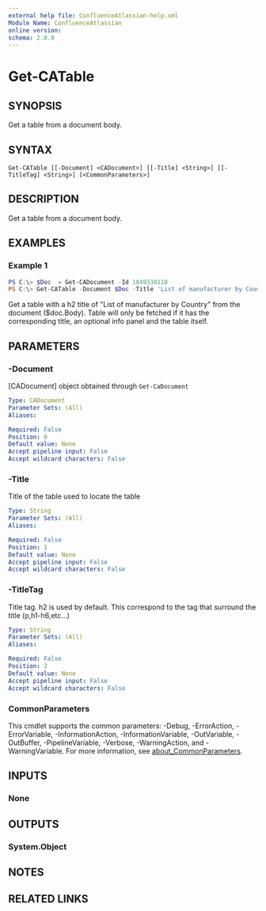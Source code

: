 ```yaml
---
external help file: ConfluenceAtlassian-help.xml
Module Name: ConfluenceAtlassian
online version:
schema: 2.0.0
---
```


# Get-CATable

## SYNOPSIS
Get a table from a document body.

## SYNTAX

```
Get-CATable [[-Document] <CADocument>] [[-Title] <String>] [[-TitleTag] <String>] [<CommonParameters>]
```

## DESCRIPTION
Get a table from a document body.

## EXAMPLES

### Example 1
```powershell
PS C:\> $Doc  = Get-CADocument -Id 1849330118
PS C:\> Get-CATable -Document $Doc -Title 'List of manufacturer by Country' -TitleTag h2
```

Get a table with a h2 title of "List of manufacturer by Country" from the document ($doc.Body). Table will only be fetched if it has the corresponding title, an optional info panel and the table itself.

## PARAMETERS

### -Document
[CADocument] object obtained through `Get-CaDocument`

```yaml
Type: CADocument
Parameter Sets: (All)
Aliases:

Required: False
Position: 0
Default value: None
Accept pipeline input: False
Accept wildcard characters: False
```

### -Title
Title of the table used to locate the table

```yaml
Type: String
Parameter Sets: (All)
Aliases:

Required: False
Position: 1
Default value: None
Accept pipeline input: False
Accept wildcard characters: False
```

### -TitleTag
Title tag. h2 is used by default. This correspond to the tag that surround the title (p,h1-h6,etc...)

```yaml
Type: String
Parameter Sets: (All)
Aliases:

Required: False
Position: 2
Default value: None
Accept pipeline input: False
Accept wildcard characters: False
```

### CommonParameters
This cmdlet supports the common parameters: -Debug, -ErrorAction, -ErrorVariable, -InformationAction, -InformationVariable, -OutVariable, -OutBuffer, -PipelineVariable, -Verbose, -WarningAction, and -WarningVariable. For more information, see [about_CommonParameters](http://go.microsoft.com/fwlink/?LinkID=113216).

## INPUTS

### None

## OUTPUTS

### System.Object
## NOTES

## RELATED LINKS
